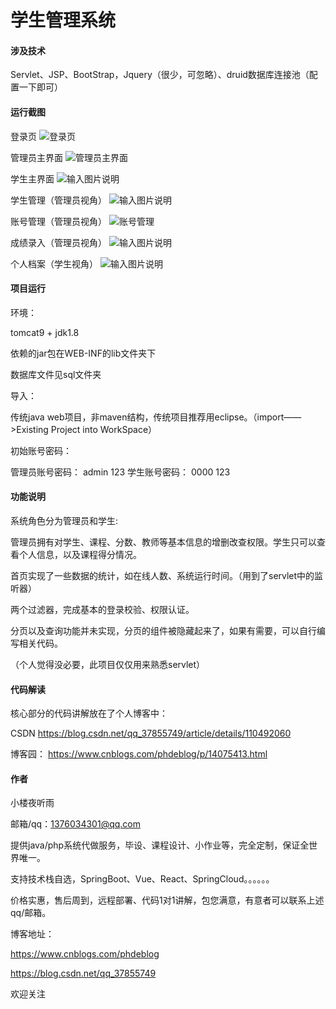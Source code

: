 # 学生管理系统

#### 涉及技术
Servlet、JSP、BootStrap，Jquery（很少，可忽略）、druid数据库连接池（配置一下即可）

#### 运行截图

登录页
![登录页](https://images.gitee.com/uploads/images/2020/1202/165755_4dda76c2_7967932.png "登录界面.png")

管理员主界面
![管理员主界面](https://images.gitee.com/uploads/images/2020/1202/165835_fce943f1_7967932.png "管理员主界面.png")

学生主界面
![输入图片说明](https://images.gitee.com/uploads/images/2020/1202/165901_e86a1e86_7967932.png "学生主界面.png")

学生管理（管理员视角）
![输入图片说明](https://images.gitee.com/uploads/images/2020/1202/165930_d7c49066_7967932.png "学生管理.png")

账号管理（管理员视角）
![账号管理](https://images.gitee.com/uploads/images/2020/1202/170013_e1ce3899_7967932.png "系统账号管理.png")

成绩录入（管理员视角）
![输入图片说明](https://images.gitee.com/uploads/images/2020/1202/170049_70775bb0_7967932.png "成绩录入.png")

个人档案（学生视角）
![输入图片说明](https://images.gitee.com/uploads/images/2020/1202/170115_f9b11a52_7967932.png "个人档案.png")

#### 项目运行

环境：

tomcat9 + jdk1.8

依赖的jar包在WEB-INF的lib文件夹下

数据库文件见sql文件夹

导入：

传统java web项目，非maven结构，传统项目推荐用eclipse。（import——>Existing Project into WorkSpace）

初始账号密码：

管理员账号密码： admin    123
学生账号密码：   0000     123

#### 功能说明

系统角色分为管理员和学生: 

管理员拥有对学生、课程、分数、教师等基本信息的增删改查权限。学生只可以查看个人信息，以及课程得分情况。

首页实现了一些数据的统计，如在线人数、系统运行时间。（用到了servlet中的监听器）

两个过滤器，完成基本的登录校验、权限认证。

分页以及查询功能并未实现，分页的组件被隐藏起来了，如果有需要，可以自行编写相关代码。

（个人觉得没必要，此项目仅仅用来熟悉servlet）

#### 代码解读

核心部分的代码讲解放在了个人博客中：

CSDN    https://blog.csdn.net/qq_37855749/article/details/110492060

博客园：   https://www.cnblogs.com/phdeblog/p/14075413.html

#### 作者

小楼夜听雨

邮箱/qq：1376034301@qq.com

提供java/php系统代做服务，毕设、课程设计、小作业等，完全定制，保证全世界唯一。

支持技术栈自选，SpringBoot、Vue、React、SpringCloud。。。。。。

价格实惠，售后周到，远程部署、代码1对1讲解，包您满意，有意者可以联系上述qq/邮箱。

博客地址：

https://www.cnblogs.com/phdeblog

https://blog.csdn.net/qq_37855749

欢迎关注



